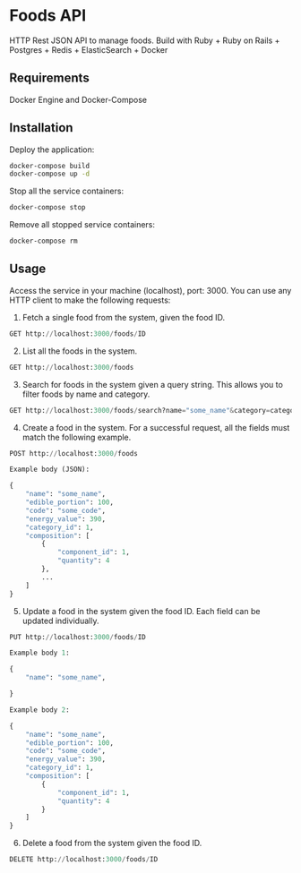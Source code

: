 # Foods API

HTTP Rest JSON API to manage foods. Build with Ruby + Ruby on Rails + Postgres + Redis + ElasticSearch + Docker

## Requirements

Docker Engine and Docker-Compose

## Installation

Deploy the application:

```bash
docker-compose build
docker-compose up -d
```
Stop all the service containers:

```bash
docker-compose stop
```

Remove all stopped service containers:


```bash
docker-compose rm
```

## Usage

Access the service in your machine (localhost), port: 3000. You can use any HTTP client to make the following requests:

1. Fetch a single food from the system, given the food ID.

```python
GET http://localhost:3000/foods/ID
```

2. List all the foods in the system.

```python
GET http://localhost:3000/foods
```

3. Search for foods in the system given a query string. This allows you to filter foods by name and category.

```python
GET http://localhost:3000/foods/search?name="some_name"&category=category_id
```

4. Create a food in the system. For a successful request, all the fields must match the following example.

```python
POST http://localhost:3000/foods

Example body (JSON):

{
    "name": "some_name",
    "edible_portion": 100,
    "code": "some_code",
    "energy_value": 390,
    "category_id": 1,
    "composition": [
        {
            "component_id": 1,
            "quantity": 4
        },
        ...
    ]
}
```

5. Update a food in the system given the food ID. Each field can be updated individually.

```python
PUT http://localhost:3000/foods/ID

Example body 1:

{
    "name": "some_name",

}

Example body 2:

{
    "name": "some_name",
    "edible_portion": 100,
    "code": "some_code",
    "energy_value": 390,
    "category_id": 1,
    "composition": [
        {
            "component_id": 1,
            "quantity": 4
        }
    ]
}

```

6. Delete a food from the system given the food ID.

```python
DELETE http://localhost:3000/foods/ID
```
